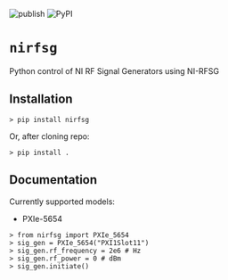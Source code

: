 ![publish](https://github.com/l-johnston/nirfsg/workflows/publish/badge.svg)
![PyPI](https://img.shields.io/pypi/v/nirfsg?style=plastic)
# `nirfsg`
Python control of NI RF Signal Generators using NI-RFSG

## Installation

    > pip install nirfsg

Or, after cloning repo:

    > pip install .

## Documentation
Currently supported models:
- PXIe-5654


```
> from nirfsg import PXIe_5654
> sig_gen = PXIe_5654("PXI1Slot11")
> sig_gen.rf_frequency = 2e6 # Hz
> sig_gen.rf_power = 0 # dBm
> sig_gen.initiate()
```
